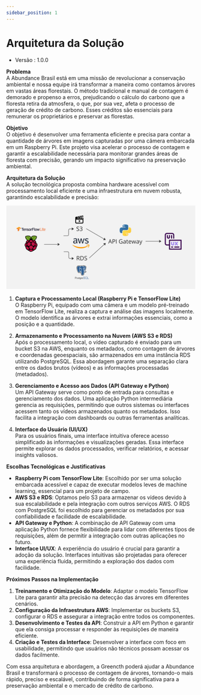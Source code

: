 ```yaml
---
sidebar_position: 1
---
```


# Arquitetura da Solução

- Versão : 1.0.0

**Problema**  
A Abundance Brasil está em uma missão de revolucionar a conservação ambiental e nossa equipe irá transformar a maneira como contamos árvores em vastas áreas florestais. O método tradicional e manual de contagem é demorado e propenso a erros, prejudicando o cálculo do carbono que a floresta retira da atmosfera, o que, por sua vez, afeta o processo de geração de crédito de carbono. Esses créditos são essenciais para remunerar os proprietários e preservar as florestas.

**Objetivo**  
O objetivo é desenvolver uma ferramenta eficiente e precisa para contar a quantidade de árvores em imagens capturadas por uma câmera embarcada em um Raspberry Pi. Este projeto visa acelerar o processo de contagem e garantir a escalabilidade necessária para monitorar grandes áreas de floresta com precisão, gerando um impacto significativo na preservação ambiental.

**Arquitetura da Solução**  
A solução tecnológica proposta combina hardware acessível com processamento local eficiente e uma infraestrutura em nuvem robusta, garantindo escalabilidade e precisão:

![Arquitetura](../../static/img/Arquitetura.jpg)

1. **Captura e Processamento Local (Raspberry Pi e TensorFlow Lite)**  
   O Raspberry Pi, equipado com uma câmera e um modelo pré-treinado em TensorFlow Lite, realiza a captura e análise das imagens localmente. O modelo identifica as árvores e extrai informações essenciais, como a posição e a quantidade.

2. **Armazenamento e Processamento na Nuvem (AWS S3 e RDS)**  
   Após o processamento local, o vídeo capturado é enviado para um bucket S3 na AWS, enquanto os metadados, como contagem de árvores e coordenadas geoespaciais, são armazenados em uma instância RDS utilizando PostgreSQL. Essa abordagem garante uma separação clara entre os dados brutos (vídeos) e as informações processadas (metadados).

3. **Gerenciamento e Acesso aos Dados (API Gateway e Python)**  
   Um API Gateway serve como ponto de entrada para consultas e gerenciamento dos dados. Uma aplicação Python intermediária gerencia as requisições, permitindo que outros sistemas ou interfaces acessem tanto os vídeos armazenados quanto os metadados. Isso facilita a integração com dashboards ou outras ferramentas analíticas.

4. **Interface do Usuário (UI/UX)**  
   Para os usuários finais, uma interface intuitiva oferece acesso simplificado às informações e visualizações geradas. Essa interface permite explorar os dados processados, verificar relatórios, e acessar insights valiosos.

**Escolhas Tecnológicas e Justificativas**  
- **Raspberry Pi com TensorFlow Lite**: Escolhido por ser uma solução embarcada acessível e capaz de executar modelos leves de machine learning, essencial para um projeto de campo.
- **AWS S3 e RDS**: Optamos pelo S3 para armazenar os vídeos devido à sua escalabilidade e pela integração com outros serviços AWS. O RDS com PostgreSQL foi escolhido para gerenciar os metadados por sua confiabilidade e facilidade de escalabilidade.
- **API Gateway e Python**: A combinação de API Gateway com uma aplicação Python fornece flexibilidade para lidar com diferentes tipos de requisições, além de permitir a integração com outras aplicações no futuro.
- **Interface UI/UX**: A experiência do usuário é crucial para garantir a adoção da solução. Interfaces intuitivas são projetadas para oferecer uma experiência fluida, permitindo a exploração dos dados com facilidade.

**Próximos Passos na Implementação**  
1. **Treinamento e Otimização do Modelo**: Adaptar o modelo TensorFlow Lite para garantir alta precisão na detecção das árvores em diferentes cenários.
2. **Configuração da Infraestrutura AWS**: Implementar os buckets S3, configurar o RDS e assegurar a integração entre todos os componentes.
3. **Desenvolvimento e Testes da API**: Construir a API em Python e garantir que ela consiga processar e responder às requisições de maneira eficiente.
4. **Criação e Testes da Interface**: Desenvolver a interface com foco em usabilidade, permitindo que usuários não técnicos possam acessar os dados facilmente.

Com essa arquitetura e abordagem, a Greencth poderá ajudar a Abundance Brasil e transformará o processo de contagem de árvores, tornando-o mais rápido, preciso e escalável, contribuindo de forma significativa para a preservação ambiental e o mercado de crédito de carbono.
